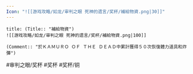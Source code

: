```yaml
---
Icon: "![[游戏攻略/如龙/审判之眼 死神的遗言/奖杯/補給物資.png|30]]"
---
```

```ad-common-bronze-trophy
title: (Title:: "補給物資")
![[游戏攻略/如龙/审判之眼 死神的遗言/奖杯/補給物資.png|100]]

(Comment:: "於ＫＡＭＵＲＯ ＯＦ ＴＨＥ ＤＥＡＤ中累計獲得５０次恢復體力道具和炸彈")
```

#审判之眼/奖杯 #奖杯 #奖杯/铜
